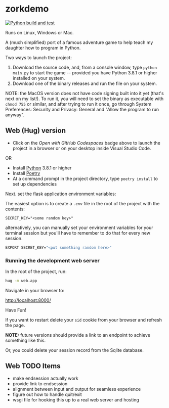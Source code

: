 # zorkdemo

[![Python build and test](https://github.com/bcorfman/zorkdemo/actions/workflows/build-test.yml/badge.svg)](https://github.com/bcorfman/zorkdemo/actions/workflows/build-test.yml)

Runs on Linux, Windows or Mac.

A (much simplified) port of a famous adventure game to help teach my daughter how to program in Python.

Two ways to launch the project:

1. Download the source code, and, from a console window, type `python main.py` to start the game -- provided you have Python 3.8.1 or higher installed on your system.
2. Download one of the binary releases and run the file on your system.

NOTE: the MacOS version does not have code signing built into it yet (that's next on my list!). To run it, you will need to set the binary as executable with `chmod 755` or similar, and after trying to run it once, go through System Preferences: Security and Privacy: General and "Allow the program to run anyway".

## Web (Hug) version

* Click on the *Open with GitHub Codespaces* badge above to launch the project in a browser or on your desktop inside Visual Studio Code.

OR

* Install [Python](https://www.python.org) 3.8.1 or higher
* Install [Poetry](https://python-poetry.org)
* At a command prompt in the project directory, type `poetry install` to set up dependencies

Next. set the flask application environment variables:

The easiest option is to create a `.env` file in the root of the project with the contents:

```config
SECRET_KEY="<some random key>"
```

alternatively, you can manually set your environment variables for your terminal session but you'll have to remember to do that for every new session.

```sh
EXPORT SECRET_KEY="<put something random here>"
```

### Running the development web server

In the root of the project, run:

```sh
hug -m web.app
```

Navigate in your browser to:

[http://localhost:8000/](http://localhost:8000/)

Have Fun!

If you want to restart delete your `sid` cookie from your browser and refresh the page.

**NOTE:** future versions should provide a link to an endpoint to achieve something like this.

Or, you could delete your session record from the Sqlite database.

## Web TODO Items

- make endsession actually work
- provide link to endsession
- alignment between input and output for seamless experience
- figure out how to handle quit/exit
- wsgi file for hooking this up to a real web server and hosting
